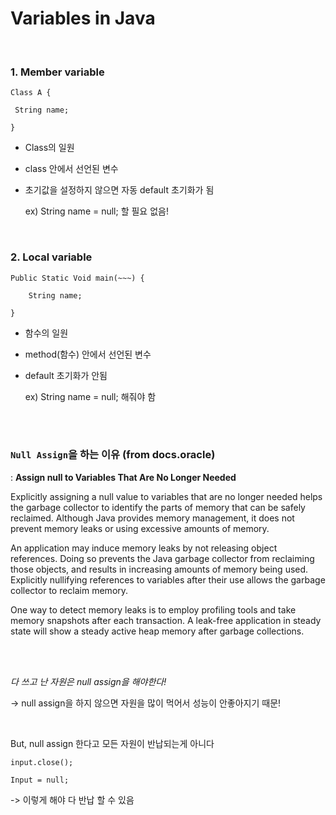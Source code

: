 # Variables in Java

<br>

### 1. Member variable

```
Class A {

 String name; 

}                  
```

- Class의 일원

- class 안에서 선언된 변수

- 초기값을 설정하지 않으면 자동 default 초기화가 됨  

  ex) String name = null;  할 필요 없음!

<br>

### 2. Local variable

```
Public Static Void main(~~~) {  

	String name;

}
```

- 함수의 일원

- method(함수) 안에서 선언된 변수

- default 초기화가 안됨  

  ex) String name = null; 해줘야 함



<br><br>

### `Null Assign`을 하는 이유 (from docs.oracle)

: **Assign null to Variables That Are No Longer Needed**

Explicitly assigning a null value to variables that are no longer needed helps the garbage collector to identify the parts of memory that can be safely reclaimed. Although Java provides memory management, it does not prevent memory leaks or using excessive amounts of memory.

An application may induce memory leaks by not releasing object references. Doing so prevents the Java garbage collector from reclaiming those objects, and results in increasing amounts of memory being used. Explicitly nullifying references to variables after their use allows the garbage collector to reclaim memory.

One way to detect memory leaks is to employ profiling tools and take memory snapshots after each transaction. A leak-free application in steady state will show a steady active heap memory after garbage collections.

<br>

<br>

*다 쓰고 난 자원은 null assign을 해야한다!*

-> null assign을 하지 않으면 자원을 많이 먹어서 성능이 안좋아지기 때문!

<br>

 But, null assign 한다고 모든 자원이 반납되는게 아니다

```
input.close();

Input = null;
```

  -> 이렇게 해야 다 반납 할 수 있음